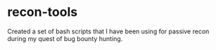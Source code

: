 # recon-tools
Created a set of bash scripts that I have been using for passive recon during my quest of bug bounty hunting. 
